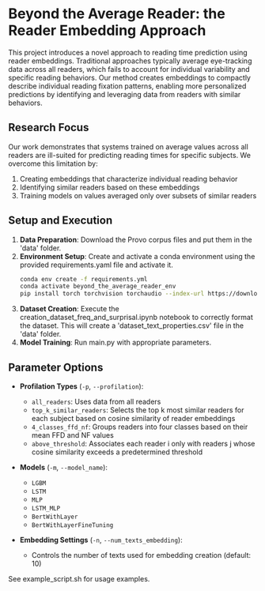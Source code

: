 # Beyond the Average Reader: the Reader Embedding Approach

This project introduces a novel approach to reading time prediction using reader embeddings. Traditional approaches typically average eye-tracking data across all readers, which fails to account for individual variability and specific reading behaviors. Our method creates embeddings to compactly describe individual reading fixation patterns, enabling more personalized predictions by identifying and leveraging data from readers with similar behaviors.

## Research Focus

Our work demonstrates that systems trained on average values across all readers are ill-suited for predicting reading times for specific subjects. We overcome this limitation by:
1. Creating embeddings that characterize individual reading behavior
2. Identifying similar readers based on these embeddings
3. Training models on values averaged only over subsets of similar readers

## Setup and Execution

1. **Data Preparation**: Download the Provo corpus files and put them in the 'data' folder.
2. **Environment Setup**: Create and activate a conda environment using the provided requirements.yaml file and activate it.
    ```bash
    conda env create -f requirements.yml
    conda activate beyond_the_average_reader_env
    pip install torch torchvision torchaudio --index-url https://download.pytorch.org/whl/cu118
    ```
3. **Dataset Creation**: Execute the creation_dataset_freq_and_surprisal.ipynb notebook to correctly format the dataset. This will create a 'dataset_text_properties.csv' file in the 'data' folder.
4. **Model Training**: Run main.py with appropriate parameters.

## Parameter Options

- **Profilation Types** (`-p`, `--profilation`):
    - `all_readers`: Uses data from all readers
    - `top_k_similar_readers`: Selects the top k most similar readers for each subject based on cosine similarity of reader embeddings
    - `4_classes_ffd_nf`: Groups readers into four classes based on their mean FFD and NF values 
    - `above_threshold`: Associates each reader i only with readers j whose cosine similarity exceeds a predetermined threshold

- **Models** (`-m`, `--model_name`):
    - `LGBM`
    - `LSTM`
    - `MLP`
    - `LSTM_MLP`
    - `BertWithLayer`
    - `BertWithLayerFineTuning`

- **Embedding Settings** (`-n`, `--num_texts_embedding`): 
    - Controls the number of texts used for embedding creation (default: 10)

See example_script.sh for usage examples.